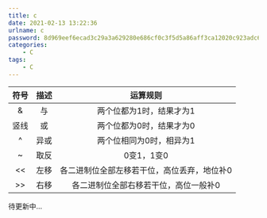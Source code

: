 ```yaml
---
title: c
date: 2021-02-13 13:22:36
urlname: c
password: 8d969eef6ecad3c29a3a629280e686cf0c3f5d5a86aff3ca12020c923adc6c92
categories: 
    - C
tags: 
    - C
---
```


| 符号 | 描述 |                  运算规则                   |
| :--: | :--: | :-----------------------------------------: |
|  &   |  与  |          两个位都为1时，结果才为1           |
| 竖线 |  或  |          两个位都为0时，结果才为0           |
|  ^   | 异或 |          两个位相同为0时，相异为1           |
|  ~   | 取反 |                 0变1，1变0                  |
|  <<  | 左移 | 各二进制位全部左移若干位，高位丢弃，地位补0 |
|  >>  | 右移 |    各二进制位全部右移若干位，高位一般补0    |

待更新中...
